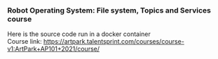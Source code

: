 ### Robot Operating System: File system, Topics and Services course
Here is the source code run in a docker container </br>
Course link:
https://artpark.talentsprint.com/courses/course-v1:ArtPark+AP101+2021/course/

